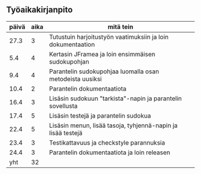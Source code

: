 Työaikakirjanpito
------------------
päivä | aika | mitä tein
------|------|-----------
27.3 | 3 | Tutustuin harjoitustyön vaatimuksiin ja loin dokumentaation
5.4 | 4 | Kertasin JFramea ja loin ensimmäisen sudokupohjan
9.4 | 4 | Parantelin sudokupohjaa luomalla osan metodeista uusiksi
10.4 | 2 | Parantelin dokumentaatiota
16.4 | 3 | Lisäsin sudokuun "tarkista"-napin ja parantelin sovellusta
17.4 | 5 | Lisäsin testejä ja parantelin sudokua
22.4 | 5 | Lisäsin menun, lisää tasoja, tyhjennä-napin ja lisää testejä
23.4 | 3 | Testikattavuus ja checkstyle parannuksia
24.4 | 3 | Parantelin dokumentaatiota ja loin releasen
 yht | 32 | 
